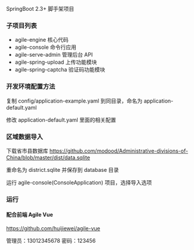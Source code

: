 SpringBoot 2.3+ 脚手架项目

### 子项目列表
- agile-engine         核心代码
- agile-console        命令行应用
- agile-serve-admin    管理后台 API
- agile-spring-upload  上传功能模块
- agile-spring-captcha 验证码功能模块

### 开发环境配置方法
复制 config/application-example.yaml 到同目录，命名为 application-default.yaml

修改 application-default.yaml 里面的相关配置

### 区域数据导入
下载省市县数据库 https://github.com/modood/Administrative-divisions-of-China/blob/master/dist/data.sqlite

重命名为 district.sqlite 并保存到 database 目录

运行 agile-console(ConsoleApplication) 项目，选择导入选项

### 运行

#### 配合前端 Agile Vue 

https://github.com/huijiewei/agile-vue

管理员：13012345678 密码：123456